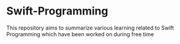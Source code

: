 # Swift-Programming
This repository aims to summarize various learning related to Swift Programming which have been worked on during free time
